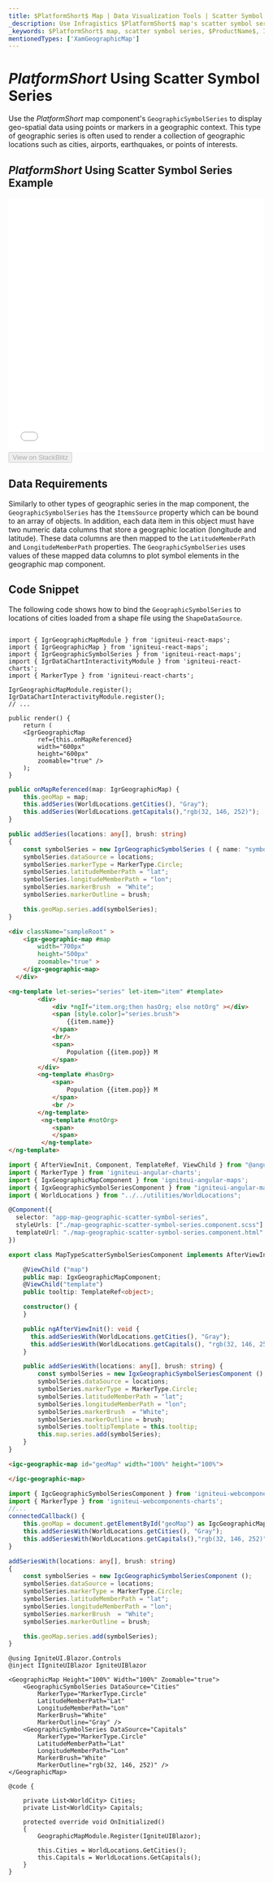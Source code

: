 ```yaml
---
title: $PlatformShort$ Map | Data Visualization Tools | Scatter Symbol Series | Data Binding | Infragistics
_description: Use Infragistics $PlatformShort$ map's scatter symbol series to display geo-spatial data using points or markers in a geographic context.. Learn more about $ProductName$ map's series!
_keywords: $PlatformShort$ map, scatter symbol series, $ProductName$, Infragistics
mentionedTypes: ['XamGeographicMap']
---
```

# $PlatformShort$ Using Scatter Symbol Series

Use the $PlatformShort$ map component's `GeographicSymbolSeries` to display geo-spatial data using points or markers in a geographic context. This type of geographic series is often used to render a collection of geographic locations such as cities, airports, earthquakes, or points of interests.

## $PlatformShort$ Using Scatter Symbol Series Example

<div class="sample-container loading" style="height: 500px">
    <iframe id="geo-map-type-scatter-symbol-series-iframe" src='{environment:dvDemosBaseUrl}/maps/geo-map-type-scatter-symbol-series' width="100%" height="100%" seamless frameBorder="0" onload="onXPlatSampleIframeContentLoaded(this);" alt="$PlatformShort$ Using Scatter Symbol Series Example"></iframe>
</div>
<div>
    <button data-localize="stackblitz" disabled class="stackblitz-btn"   data-iframe-id="geo-map-type-scatter-symbol-series-iframe" data-demos-base-url="{environment:dvDemosBaseUrl}">View on StackBlitz
    </button>
</div>
<sample-button src="maps/geo-map/type-scatter-symbol-series"></sample-button>

<div class="divider--half"></div>

## Data Requirements
Similarly to other types of geographic series in the map component, the `GeographicSymbolSeries` has the `ItemsSource` property which can be bound to an array of objects. In addition, each data item in this object must have two numeric data columns that store a geographic location (longitude and latitude). These data columns are then mapped to the `LatitudeMemberPath` and `LongitudeMemberPath` properties. The `GeographicSymbolSeries` uses values of these mapped data columns to plot symbol elements in the geographic map component.

## Code Snippet
The following code shows how to bind the `GeographicSymbolSeries` to locations of cities loaded from a shape file using the `ShapeDataSource`.

<!-- React -->
```tsx

import { IgrGeographicMapModule } from 'igniteui-react-maps';
import { IgrGeographicMap } from 'igniteui-react-maps';
import { IgrGeographicSymbolSeries } from 'igniteui-react-maps';
import { IgrDataChartInteractivityModule } from 'igniteui-react-charts';
import { MarkerType } from 'igniteui-react-charts';

IgrGeographicMapModule.register();
IgrDataChartInteractivityModule.register();
// ...

public render() {
    return (
    <IgrGeographicMap
        ref={this.onMapReferenced}
        width="600px"
        height="600px"
        zoomable="true" />
    );
}
```

```ts
public onMapReferenced(map: IgrGeographicMap) {
    this.geoMap = map;
    this.addSeries(WorldLocations.getCities(), "Gray");
    this.addSeries(WorldLocations.getCapitals(),"rgb(32, 146, 252)");
}

public addSeries(locations: any[], brush: string)
{
    const symbolSeries = new IgrGeographicSymbolSeries ( { name: "symbolSeries" });
    symbolSeries.dataSource = locations;
    symbolSeries.markerType = MarkerType.Circle;
    symbolSeries.latitudeMemberPath = "lat";
    symbolSeries.longitudeMemberPath = "lon";
    symbolSeries.markerBrush  = "White";
    symbolSeries.markerOutline = brush;

    this.geoMap.series.add(symbolSeries);
}
```

<!-- Angular -->
```html
<div className="sampleRoot" >
    <igx-geographic-map #map
        width="700px"
        height="500px"
        zoomable="true" >
    </igx-geographic-map>
  </div>

<ng-template let-series="series" let-item="item" #template>
        <div>
            <div *ngIf="item.org;then hasOrg; else notOrg" ></div>
            <span [style.color]="series.brush">
                {{item.name}}
            </span>
            <br/>
            <span>
                Population {{item.pop}} M
            </span>
        </div>
        <ng-template #hasOrg>
            <span>
                Population {{item.pop}} M
            </span>
            <br />
        </ng-template>
         <ng-template #notOrg>
            <span>
            </span>
         </ng-template>
</ng-template>
```

```ts
import { AfterViewInit, Component, TemplateRef, ViewChild } from "@angular/core";
import { MarkerType } from 'igniteui-angular-charts';
import { IgxGeographicMapComponent } from 'igniteui-angular-maps';
import { IgxGeographicSymbolSeriesComponent } from "igniteui-angular-maps";
import { WorldLocations } from "../../utilities/WorldLocations";

@Component({
  selector: "app-map-geographic-scatter-symbol-series",
  styleUrls: ["./map-geographic-scatter-symbol-series.component.scss"],
  templateUrl: "./map-geographic-scatter-symbol-series.component.html"
})

export class MapTypeScatterSymbolSeriesComponent implements AfterViewInit {

    @ViewChild ("map")
    public map: IgxGeographicMapComponent;
    @ViewChild("template")
    public tooltip: TemplateRef<object>;

    constructor() {
    }

    public ngAfterViewInit(): void {
      this.addSeriesWith(WorldLocations.getCities(), "Gray");
      this.addSeriesWith(WorldLocations.getCapitals(), "rgb(32, 146, 252)");
    }

    public addSeriesWith(locations: any[], brush: string) {
        const symbolSeries = new IgxGeographicSymbolSeriesComponent ();
        symbolSeries.dataSource = locations;
        symbolSeries.markerType = MarkerType.Circle;
        symbolSeries.latitudeMemberPath = "lat";
        symbolSeries.longitudeMemberPath = "lon";
        symbolSeries.markerBrush  = "White";
        symbolSeries.markerOutline = brush;
        symbolSeries.tooltipTemplate = this.tooltip;
        this.map.series.add(symbolSeries);
    }
}
```

```html
<igc-geographic-map id="geoMap" width="100%" height="100%">

</igc-geographic-map>
```

```ts
import { IgcGeographicSymbolSeriesComponent } from 'igniteui-webcomponents-maps';
import { MarkerType } from 'igniteui-webcomponents-charts';
//...
connectedCallback() {
    this.geoMap = document.getElementById("geoMap") as IgcGeographicMapComponent;
    this.addSeriesWith(WorldLocations.getCities(), "Gray");
    this.addSeriesWith(WorldLocations.getCapitals(),"rgb(32, 146, 252)");
}

addSeriesWith(locations: any[], brush: string)
{
    const symbolSeries = new IgcGeographicSymbolSeriesComponent ();
    symbolSeries.dataSource = locations;
    symbolSeries.markerType = MarkerType.Circle;
    symbolSeries.latitudeMemberPath = "lat";
    symbolSeries.longitudeMemberPath = "lon";
    symbolSeries.markerBrush  = "White";
    symbolSeries.markerOutline = brush;

    this.geoMap.series.add(symbolSeries);
}
```

```razor
@using IgniteUI.Blazor.Controls
@inject IIgniteUIBlazor IgniteUIBlazor

<GeographicMap Height="100%" Width="100%" Zoomable="true">
    <GeographicSymbolSeries DataSource="Cities"
        MarkerType="MarkerType.Circle"
        LatitudeMemberPath="Lat"
        LongitudeMemberPath="Lon"
        MarkerBrush="White"
        MarkerOutline="Gray" />
    <GeographicSymbolSeries DataSource="Capitals"
        MarkerType="MarkerType.Circle"
        LatitudeMemberPath="Lat"
        LongitudeMemberPath="Lon"
        MarkerBrush="White"
        MarkerOutline="rgb(32, 146, 252)" />
</GeographicMap>    

@code {

    private List<WorldCity> Cities;
    private List<WorldCity> Capitals;

    protected override void OnInitialized()
    {
        GeographicMapModule.Register(IgniteUIBlazor);

        this.Cities = WorldLocations.GetCities();
        this.Capitals = WorldLocations.GetCapitals();
    }
}
```

